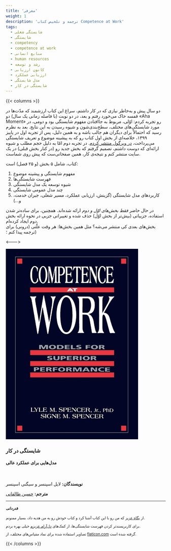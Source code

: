 ```yaml
---
title: 'معرفی'
weight: 1
description: 'ترجمه و تلخیص کتاب Competence at Work'
tags:
  - شایستگی شغلی
  - شایستگی
  - competency
  - competence at work
  - منابع انسانی
  - human resources
  - رشد و توسعه
  - کانون ارزیابی
  - ارزیابی عملکرد
  - مدل شایستگی
  - شایستگی در کار
---
```


{{< columns >}}

دو سال پیش و به‌خاطر نیازی که در کار داشتم، سراغ این کتاب ارزشمند که مدّت‌ها در قفسه خاک می‌خورد رفتم و بعد، در دو نوبت (با فاصله زمانی یک سال) دو «Aha Moment» رو تجربه کردم: اوّلی، مربوط به جاافتادن مفهوم شایستگی بود و دومی، در مورد شایستگی‌های مختلف، سطح‌بندی‌شون و شیوه رسیدن به این نتایج. بعد به نظرم رسید که احتمالاً برای دیگران هم جالب باشه و به همین دلیل، پس از تجربه اول در پاییز ۱۳۹۹، خلاصه‌ای از بخش اول کتاب رو که به پیشینه موضوع و تعریف شایستگی می‌پرداخت، [در ویرگول منتشر کردم](https://vrgl.ir/5cstr). در تجربه دوم امّا به دلیل حجم مطلب و شیوه ارائه‌ای که دوست داشتم، تصمیم گرفتم که بخش جدید رو (در کنار بخش قبلی) در یک سایت منتشر کنم و نتیجه‌ی کار، همین صفحاتی‌ست که پیش روی شماست.

کتاب، شامل ۵ بخش (و ۲۵ فصل) است:

1. مفهوم شایستگی و پیشینه موضوع
2. فهرست شایستگی‌ها
3. شیوه توسعه یک مدل شایستگی
4. چند مدل عمومی شایستگی
5. کاربردهای مدل شایستگی (گزینش، ارزیابی عملکرد، مسیر شغلی، جبران خدمت، و...)

در حال حاضر *فقط بخش‌های اوّل و دوم* ارائه شده‌اند. همچنین، برای ساده‌تر شدن استفاده، جزییاتی (بیش‌تر از بخش اوّل) حذف شده و تغییراتی جزیی در نحوه ارائه بخش دوم ایجاد کرده‌ام.\
بخش‌های بعدی کی منتشر می‌شه؟ مثل همین بخش‌ها: هر وقت علّتی (درونی) برای ترجمه پیدا کنم ؛)

<--->

<img src="cover.jpg" alt="Competence at Work - شایستگی در کار" height="600px" />

### شایستگی در کار

#### مدل‌هایی برای عملکرد عالی

<br />

**نویسندگان:** لایل اسپنسر و سیگنی اسپنسر

**مترجم:** [حسین طالقانی](https://a3dho3yn.ir)
<hr />
<small>

#### قدردانی

از [پگاه عزیز](https://www.linkedin.com/in/pegahmotamedi/) که من رو با این کتاب آشنا کرد و کتاب خودش رو به من هدیه داد، بسیار ممنونم.

برای کاربرپسندتر کردن فهرست شایستگی‌ها، از کمک‌های [دل‌آرام عزیزم](https://www.linkedin.com/in/dmahmoudisari/) خیلی بهره بردم.

تصاویر استفاده شده برای نماد مقیاس‌های مختلف، از [flaticon.com](https://www.flaticon.com) گرفته شده است.

</small>

{{< /columns >}}
